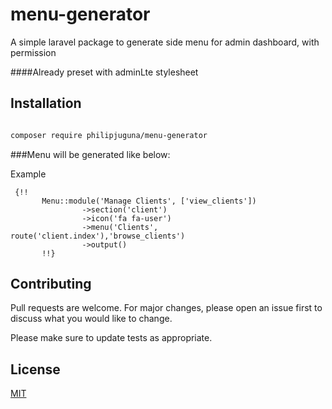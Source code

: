# menu-generator

A simple laravel package to generate side menu for admin dashboard, with permission

####Already preset with adminLte  stylesheet

## Installation

```bash

composer require philipjuguna/menu-generator
```




###Menu will be generated like below:


Example 
```
 {!!
       Menu::module('Manage Clients', ['view_clients'])
                ->section('client')
                ->icon('fa fa-user')
                ->menu('Clients', route('client.index'),'browse_clients')
                ->output()
       !!}
```



## Contributing
Pull requests are welcome. For major changes, please open an issue first to discuss what you would like to change.

Please make sure to update tests as appropriate.

## License
[MIT](https://choosealicense.com/licenses/mit/)
